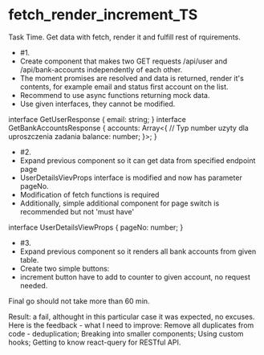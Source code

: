 # fetch_render_increment_TS
Task Time. Get data with fetch, render it and fulfill rest of rquirements.

 * #1.
 * Create component that makes two GET requests /api/user and /api/bank-accounts independently of each other.
 * The moment promises are resolved and data is returned, render it's contents, for example email and status first account on the list.
 * Recommend to use async functions returning mock data.
 * Use given interfaces, they cannot be modified.

interface GetUserResponse {
    email: string;
}
interface GetBankAccountsResponse {
    accounts: Array<{
        // Typ number uzyty dla uproszczenia zadania
        balance: number;
    }>;
}

* #2.
* Expand previous component so it can get data from specified endpoint page
* UserDetailsVievProps interface is modified and now has parameter pageNo.
* Modification of fetch functions is required
* Additionally, simple additional component for page switch is recommended but not 'must have'

interface UserDetailsViewProps {
    pageNo: number;
}


 * #3.
 * Expand previous component so it renders all bank accounts from given table.
 * Create two simple buttons:
 * increment button have to add to counter to given account, no request needed.

Final go should not take more than 60 min.

Result: a fail, althought in this particular case it was expected, no excuses. 
Here is the feedback - what I need to improve: 
Remove all duplicates from code - deduplication;
Breaking into smaller components;
Using custom hooks;
Getting to know react-query for RESTful API.
